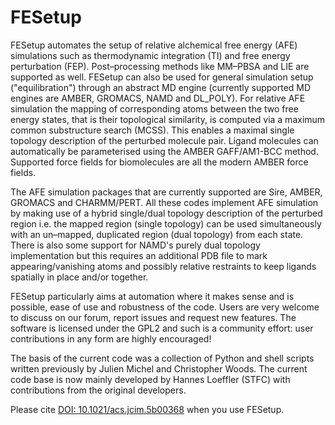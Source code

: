 # FESetup

FESetup automates the setup of relative alchemical free energy (AFE) simulations such as thermodynamic integration (TI) and free energy perturbation (FEP).  Post–processing methods like MM–PBSA and LIE are supported as well.  FESetup can also be used for general simulation setup ("equilibration") through an abstract MD engine (currently supported MD engines are AMBER, GROMACS, NAMD and DL_POLY).  For relative AFE simulation the mapping of corresponding atoms between the two free energy states, that is their topological similarity, is computed via a maximum common substructure search (MCSS).  This enables a maximal single topology description of the perturbed molecule pair.  Ligand molecules can automatically be parameterised using the AMBER GAFF/AM1-BCC method.  Supported force fields for biomolecules are all the modern AMBER force fields.

The AFE simulation packages that are currently supported are Sire, AMBER, GROMACS and CHARMM/PERT.  All these codes implement AFE simulation by making use of a hybrid single/dual topology description of the perturbed region i.e. the mapped region (single topology) can be used simultaneously with an un–mapped, duplicated region (dual topology) from each state. There is also some support for NAMD's purely dual topology implementation but this requires an additional PDB file to mark appearing/vanishing atoms and possibly relative restraints to keep ligands spatially in place and/or together.

FESetup particularly aims at automation where it makes sense and is possible, ease of use and robustness of the code.  Users are very welcome to discuss on our forum, report issues and request new features.  The software is licensed under the GPL2 and such is a community effort: user contributions in any form are highly encouraged!

The basis of the current code was a collection of Python and shell scripts written previously by Julien Michel and Christopher Woods. The current code base is now mainly developed by Hannes Loeffler (STFC) with contributions from the original developers.

Please cite [DOI: 10.1021/acs.jcim.5b00368](https://dx.doi.org/10.1021/acs.jcim.5b00368) when you use FESetup.
